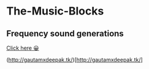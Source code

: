 ﻿# The-Music-Blocks
## Frequency sound generations
[Click here 😀](https://deepak5j.github.io/The-Music-Blocks/)

(http://gautamxdeepak.tk/)[http://gautamxdeepak.tk/]

